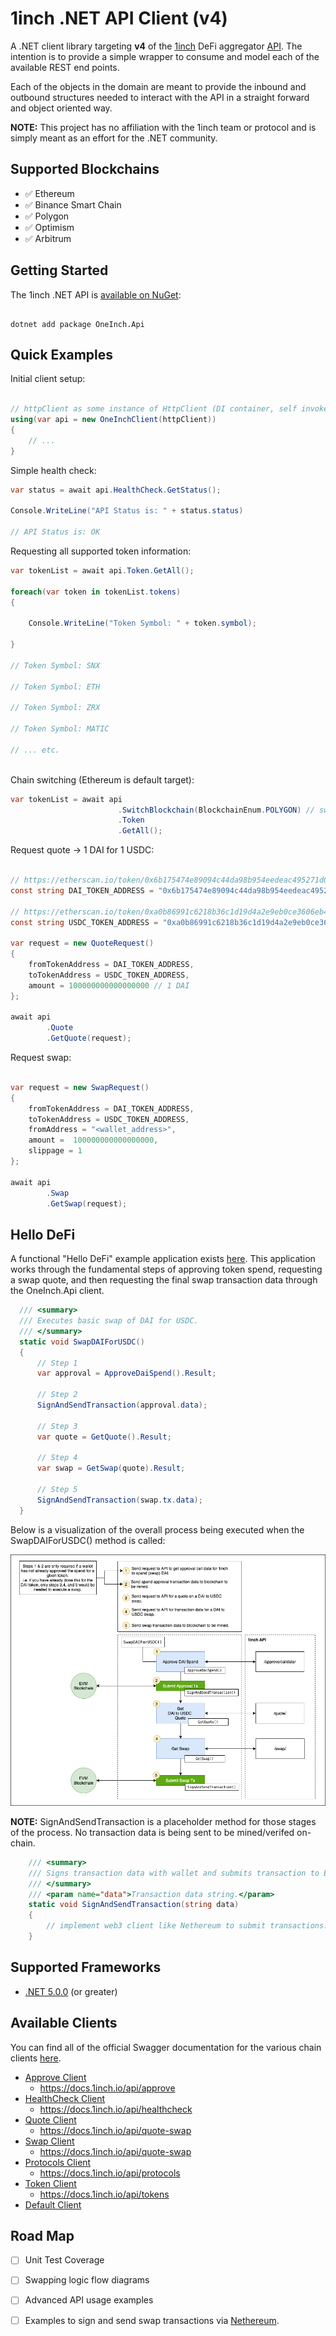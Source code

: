 # **1inch .NET API Client (v4)**

A .NET client library targeting **v4** of the [1inch](https://app.1inch.io) DeFi aggregator [API](https://docs.1inch.io/api/). The intention is to provide a simple wrapper to consume and model each of the available REST end points.

Each of the objects in the domain are meant to provide the inbound and outbound structures needed to interact with the API in a straight forward and object oriented way.

**NOTE:** This project has no affiliation with the 1inch team or protocol and is simply meant as an effort for the .NET community.

## Supported Blockchains

- ✅ Ethereum
- ✅ Binance Smart Chain
- ✅ Polygon
- ✅ Optimism
- ✅ Arbitrum


## Getting Started

The 1inch .NET API is [available on NuGet](https://www.nuget.org/packages/OneInch.Api/):

```

dotnet add package OneInch.Api

```

## Quick Examples

Initial client setup:

```c#

// httpClient as some instance of HttpClient (DI container, self invoked, etc.)
using(var api = new OneInchClient(httpClient))
{
    // ...
}

```

Simple health check:

```c#
var status = await api.HealthCheck.GetStatus();

Console.WriteLine("API Status is: " + status.status)

// API Status is: OK

```

Requesting all supported token information:

```c#
var tokenList = await api.Token.GetAll();

foreach(var token in tokenList.tokens)
{

    Console.WriteLine("Token Symbol: " + token.symbol);

}

// Token Symbol: SNX

// Token Symbol: ETH

// Token Symbol: ZRX

// Token Symbol: MATIC

// ... etc.



```
Chain switching (Ethereum is default target):

```c#
var tokenList = await api
                        .SwitchBlockchain(BlockchainEnum.POLYGON) // switch to Polygon 
                        .Token
                        .GetAll();
```

Request quote -> 1 DAI for 1 USDC:

```c#

// https://etherscan.io/token/0x6b175474e89094c44da98b954eedeac495271d0f
const string DAI_TOKEN_ADDRESS = "0x6b175474e89094c44da98b954eedeac495271d0f";

// https://etherscan.io/token/0xa0b86991c6218b36c1d19d4a2e9eb0ce3606eb48
const string USDC_TOKEN_ADDRESS = "0xa0b86991c6218b36c1d19d4a2e9eb0ce3606eb48";

var request = new QuoteRequest()
{
    fromTokenAddress = DAI_TOKEN_ADDRESS,
    toTokenAddress = USDC_TOKEN_ADDRESS,
    amount = 100000000000000000 // 1 DAI
};

await api
        .Quote
        .GetQuote(request);

```

Request swap:

```c#

var request = new SwapRequest()
{
    fromTokenAddress = DAI_TOKEN_ADDRESS,
    toTokenAddress = USDC_TOKEN_ADDRESS,
    fromAddress = "<wallet_address>",
    amount =  100000000000000000, 
    slippage = 1
};

await api
        .Swap
        .GetSwap(request);
```

## Hello DeFi

A functional "Hello DeFi" example application exists [here](/src/OneInch.Examples/Console/HelloDeFi/). This application works through the
fundamental steps of approving token spend, requesting a swap quote, and then requesting the final swap transaction data through the OneInch.Api client. 

```c#
  /// <summary>
  /// Executes basic swap of DAI for USDC.
  /// </summary>
  static void SwapDAIForUSDC()
  {
      // Step 1
      var approval = ApproveDaiSpend().Result;
      
      // Step 2
      SignAndSendTransaction(approval.data);

      // Step 3
      var quote = GetQuote().Result;

      // Step 4
      var swap = GetSwap(quote).Result;
      
      // Step 5
      SignAndSendTransaction(swap.tx.data);
  }
```

Below is a visualization of the overall process being executed when the SwapDAIForUSDC() method is called:

![Basic Swap](/docs/diagrams/basic_swap.drawio.png)


**NOTE:** SignAndSendTransaction is a placeholder method for those stages of the process. No transaction data is being sent to be mined/verifed on-chain.

```c#
    /// <summary>
    /// Signs transaction data with wallet and submits transaction to EVM blockchain to be mined.
    /// </summary>
    /// <param name="data">Transaction data string.</param>
    static void SignAndSendTransaction(string data)
    {
        // implement web3 client like Nethereum to submit transactions.
    }
```

## Supported Frameworks

- [.NET 5.0.0](https://dotnet.microsoft.com/download/dotnet/5.0) (or greater)

## Available Clients

You can find all of the official Swagger documentation for the various chain clients [here](https://docs.1inch.io/api/).

- [Approve Client](/src/OneInch.Api/Client/ApproveClient.cs) 
  - https://docs.1inch.io/api/approve
- [HealthCheck Client](/src/OneInch.Api/Client/HealthCheckClient.cs) 
  - https://docs.1inch.io/api/healthcheck
- [Quote Client](/src/OneInch.Api/Client/QuoteClient.cs) 
  - https://docs.1inch.io/api/quote-swap
- [Swap Client](/src/OneInch.Api/Client/SwapClient.cs) 
  - https://docs.1inch.io/api/quote-swap
- [Protocols Client](/src/OneInch.Api/Client/ProtocolsClient.cs) 
  - https://docs.1inch.io/api/protocols
- [Token Client](/src/OneInch.Api/Client/TokenClient.cs)
  - https://docs.1inch.io/api/tokens
- [Default Client](/src/OneInch.Api/Client/DefaultClient.cs) 

## Road Map

- [ ] Unit Test Coverage
- [ ] Swapping logic flow diagrams 
- [ ] Advanced API usage examples
- [ ] Examples to sign and send swap transactions via [Nethereum]([https://nethereum.com/](https://nethereum.com/)).


